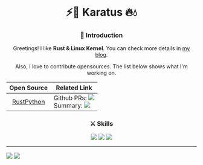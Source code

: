 <div align="center">

  # ⚡🌟 Karatus 🔥💧
  
  ### 🤘 Introduction
  
  Greetings! I like **Rust & Linux Kernel**. You can check more details in [my blog](https://karatus.tistory.com/).
  
  Also, I love to contribute opensources. The list below shows what I'm working on.
  
  | Open Source | Related Link |
  | :---: | --- |
  | [RustPython](https://github.com/RustPython/RustPython) | Github PRs: <a href="https://github.com/RustPython/RustPython/pulls?q=is%3Apr+author%3ATwoPair+"><img src="https://img.shields.io/badge/github-%23121011.svg?style=flat-square&logo=github&logoColor=white"/></a><br>Summary: <a href="https://magenta-sting-45b.notion.site/16ae70b25aac44a593ed699a1d969828?v=1caeaa8547fc4618bd624104766c116c"><img src="https://img.shields.io/badge/Notion-%23000000.svg?style=flat-square&logo=notion&logoColor=white"/></a> |
  
  
  ### ⚔ Skills
  
  <img src="https://img.shields.io/badge/c-%2300599C.svg?style=for-the-badge&logo=c&logoColor=white"/>
	<img src="https://img.shields.io/badge/c++-%2300599C.svg?style=for-the-badge&logo=c%2B%2B&logoColor=white"/>
  <img src="https://img.shields.io/badge/rust-%23000000.svg?style=for-the-badge&logo=rust&logoColor=white"/>
 
  <br>
 
</div>

----

<a href=""><img align="center" src="https://github-readme-stats.vercel.app/api/top-langs/?username=TwoPair&theme=dracula&layout=compact&langs_count=8"/></a>
<a href="https://solved.ac/shm1193"><img align="center" src="http://mazassumnida.wtf/api/v2/generate_badge?boj=shm1193"/></a>

